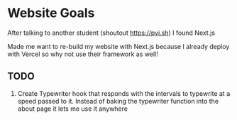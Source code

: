 # Website Goals

After talking to another student (shoutout https://pvi.sh) I found Next.js

Made me want to re-build my website with Next.js because I already deploy with Vercel so why not use their framework as well!

## TODO

1. Create Typewriter hook that responds with the intervals to typewrite at a speed passed to it. Instead of baking the typewriter function into the about page it lets me use it anywhere
